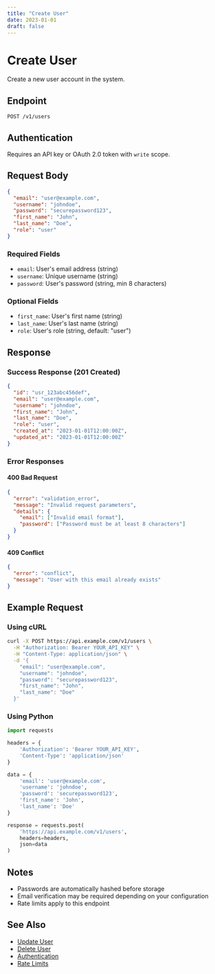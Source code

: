 ```yaml
---
title: "Create User"
date: 2023-01-01
draft: false
---
```


# Create User

Create a new user account in the system.

## Endpoint

```
POST /v1/users
```

## Authentication

Requires an API key or OAuth 2.0 token with `write` scope.

## Request Body

```json
{
  "email": "user@example.com",
  "username": "johndoe",
  "password": "securepassword123",
  "first_name": "John",
  "last_name": "Doe",
  "role": "user"
}
```

### Required Fields

- `email`: User's email address (string)
- `username`: Unique username (string)
- `password`: User's password (string, min 8 characters)

### Optional Fields

- `first_name`: User's first name (string)
- `last_name`: User's last name (string)
- `role`: User's role (string, default: "user")

## Response

### Success Response (201 Created)

```json
{
  "id": "usr_123abc456def",
  "email": "user@example.com",
  "username": "johndoe",
  "first_name": "John",
  "last_name": "Doe",
  "role": "user",
  "created_at": "2023-01-01T12:00:00Z",
  "updated_at": "2023-01-01T12:00:00Z"
}
```

### Error Responses

#### 400 Bad Request

```json
{
  "error": "validation_error",
  "message": "Invalid request parameters",
  "details": {
    "email": ["Invalid email format"],
    "password": ["Password must be at least 8 characters"]
  }
}
```

#### 409 Conflict

```json
{
  "error": "conflict",
  "message": "User with this email already exists"
}
```

## Example Request

### Using cURL

```bash
curl -X POST https://api.example.com/v1/users \
  -H "Authorization: Bearer YOUR_API_KEY" \
  -H "Content-Type: application/json" \
  -d '{
    "email": "user@example.com",
    "username": "johndoe",
    "password": "securepassword123",
    "first_name": "John",
    "last_name": "Doe"
  }'
```

### Using Python

```python
import requests

headers = {
    'Authorization': 'Bearer YOUR_API_KEY',
    'Content-Type': 'application/json'
}

data = {
    'email': 'user@example.com',
    'username': 'johndoe',
    'password': 'securepassword123',
    'first_name': 'John',
    'last_name': 'Doe'
}

response = requests.post(
    'https://api.example.com/v1/users',
    headers=headers,
    json=data
)
```

## Notes

- Passwords are automatically hashed before storage
- Email verification may be required depending on your configuration
- Rate limits apply to this endpoint

## See Also

- [Update User](/api-reference/users/update/)
- [Delete User](/api-reference/users/delete/)
- [Authentication](/api-reference/auth/getting-started/)
- [Rate Limits](/api-reference/rate-limits/overview/)
